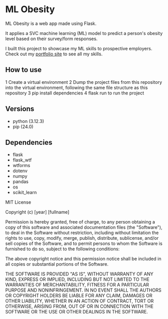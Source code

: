 # ML Obesity

ML Obesity is a web app made using Flask.

It applies a SVC machine learning (ML) model to predict a person's obesity level based on their survey/form responses.

I built this project to showcase my ML skills to prospective employers. Check out my [portfolio site](https://jonathan-woodruff.github.io) to see all my skills.

## How to use

1 Create a virtual environment
2 Dump the project files from this repository into the virtual environment, following the same file structure as this repository
3 pip install dependencies
4 flask run to run the project

## Versions
* python (3.12.3)
* pip (24.0)

## Dependencies
* flask
* flask_wtf
* wtforms
* dotenv
* numpy
* pandas
* os
* scikit_learn

MIT License

Copyright (c) [year] [fullname]

Permission is hereby granted, free of charge, to any person obtaining a copy
of this software and associated documentation files (the "Software"), to deal
in the Software without restriction, including without limitation the rights
to use, copy, modify, merge, publish, distribute, sublicense, and/or sell
copies of the Software, and to permit persons to whom the Software is
furnished to do so, subject to the following conditions:

The above copyright notice and this permission notice shall be included in all
copies or substantial portions of the Software.

THE SOFTWARE IS PROVIDED "AS IS", WITHOUT WARRANTY OF ANY KIND, EXPRESS OR
IMPLIED, INCLUDING BUT NOT LIMITED TO THE WARRANTIES OF MERCHANTABILITY,
FITNESS FOR A PARTICULAR PURPOSE AND NONINFRINGEMENT. IN NO EVENT SHALL THE
AUTHORS OR COPYRIGHT HOLDERS BE LIABLE FOR ANY CLAIM, DAMAGES OR OTHER
LIABILITY, WHETHER IN AN ACTION OF CONTRACT, TORT OR OTHERWISE, ARISING FROM,
OUT OF OR IN CONNECTION WITH THE SOFTWARE OR THE USE OR OTHER DEALINGS IN THE
SOFTWARE.
